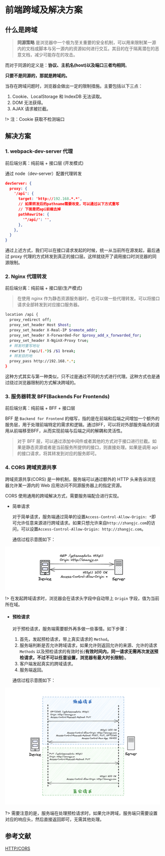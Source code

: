 # 前端跨域及解决方案

## 什么是跨域

> **同源策略** 是浏览器中一个极为至关重要的安全机制，可以用来限制某一源内的文档或脚本与另一源内的资源如何进行交互。其目的在于隔离潜在的恶意文档，减少可能存在的攻击。

而对于同源的定义是：**协议、主机名(host)以及端口三者均相同**。

**只要不是同源的，那就是跨域的。**

当存在跨域问题时，浏览器会做出一定的限制措施。主要包括以下三点：

1. Cookie、LocalStorage 和 IndexDB 无法读取。
2. DOM 无法获得。
3. AJAX 请求被拦截。

!> 注：Cookie 获取不检测端口

## 解决方案

### 1. webpack-dev-server 代理

前后端分离：纯前端 + 接口层 (开发模式)

通过 node（dev-server）配置代理转发

``` json
devServer: {
  proxy: {
    '/api': {
      target: 'http://192.168.*.*',
      // 如果转发后的pathname需要改变，可以通过以下方式重写
      // 下面是把api前缀去掉
      pathRewrite: {
        '^/api/': '',
      },
    },
  }
}
```

通过上述方式，我们可以在接口请求发起的时候，统一从当前所在源发起，最后通过 proxy 代理的方式转发到真正的接口层。这样就绕开了调用接口时浏览器的同源限制。

### 2. Nginx 代理转发

前后端分离：纯前端 + 接口层(生产模式)

> 在使用 nginx 作为静态资源服务器时，也可以做一些代理转发。可以将接口请求全部转发到对应接口服务器。

``` bash
location /api {
  proxy_redirect off;
  proxy_set_header Host $host;
  proxy_set_header X-Real-IP $remote_addr;
  proxy_set_header X-Forwarded-For $proxy_add_x_forwarded_for;
  proxy_set_header X-NginX-Proxy true;
  # 转发时重写地址
  rewrite ^/api/(.*)$ /$1 break;
  # 转发目的地
  proxy_pass http://192.168.*.*;
}
```

这种方式其实与第一种类似，只不过是通过不同的方式进行代理。这种方式也是通过绕过浏览器限制的方式解决跨域的。

### 3. 服务器转发 BFF(Backends For Frontends)

前后端分离：纯前端 + BFF + 接口层

BFF 是 `Backend for Frontend` 的缩写，指的是在前端和后端之间增加一个额外的服务层，用于处理前端特定的需求和逻辑。通过BFF，可以将对外部服务端点的调用从前端移至BFF，从而实现前端与后端之间的解耦和灵活性。

> 对于 BFF 层，可以通过添加中间件或者其他的方式对于接口进行拦截。如果是静态资源或者是当前服务所提供的接口，则直接处理。如果是调用 api 的接口请求，将其转发到对应的服务即可。

### 4. CORS 跨域资源共享

跨域资源共享(CORS) 是一种机制，服务端可以通过额外的 HTTP 头来告诉浏览器允许某一源内的 Web 应用访问不同源服务器上的指定资源。

CORS 使用通用的跨域解决方式，需要服务端配合进行实现。

- 简单请求

  对于简单请求，服务端通过简单的设置`Access-Control-Allow-Origin: *`即可允许任意来源进行跨域请求。如果只想允许来自`http://zhangjc.com`的访问，可以设置`Access-Control-Allow-Origin: http://zhangjc.com`。

  通信过程示意图如下：

![image-20240118175458484](./img/image-20240118175458484.png)

!> 在发起跨域请求时，浏览器会在请求头字段中自动带上 `Origin` 字段，值为当前所在域。

- #### 预检请求

  对于预检请求，服务端需要额外再多做一些事情。如下步骤：

  1. 首先，发起预检请求，带上真实请求的 `Method`。
  2. 服务端判断是否允许跨域请求，如果允许则返回允许的来源、允许的请求 `Methods` 以及预检请求的有效时长(**有效时间内，同一请求无需再次发送预检请求，不过不可以任意设置，浏览器有最大时长限制**)。
  3. 客户端发起真实的跨域请求。
  4. 服务端返回。

  通信过程示意图如下：

![image-20240118182109697](./img/image-20240118182109697.png)

?> 需要注意的是，服务端在处理预检请求时，如果允许跨域，服务端只需要设置对应的响应头，然后直接返回即可，无需其他处理。

## 参考文献

[HTTP/CORS](https://developer.mozilla.org/en-US/docs/Web/HTTP/CORS)